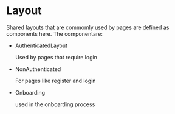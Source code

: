 # Layout
Shared layouts that are commomly used by pages are defined as components here. The componentare:
- AuthenticatedLayout

    Used by pages that require login
- NonAuthenticated

    For pages like register and login
- Onboarding

    used in the onboarding process


